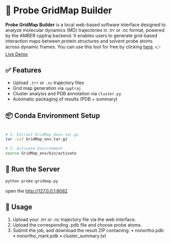 # 🧪 Probe GridMap Builder

**Probe GridMap Builder** is a local web-based software interface designed to analyze molecular dynamics (MD) trajectories in .trr or .nc format, powered by the AMBER cpptraj backend. It enables users to generate grid-based interaction maps between protein structures and solvent probe atoms across dynamic frames. You can use this tool for free by clicking <a href="https://drive.google.com/file/d/1d4CFFwVNB-iCUqLTrf3201U9AKdBG4Ya/view?usp=sharing">here</a>. 👉 [Live Demo](https://sean28.github.io/MixMD/probe_gridmap_ui.html)

## ✅ Features

- Upload `.trr` or `.nc` trajectory files
- Grid map generation via `cpptraj`
- Cluster analysis and PDB annotation via `cluster.py`
- Automatic packaging of results (PDB + summary)

## 📦 Conda Environment Setup

```bash

# 1. Extract GridMap_denv.tar.gz 
tar -xzf GridMap_env.tar.gz

# 2. Activate Environment
source GridMap_env/bin/activate
```

## 🚀 Run the Server

```bash
python probe-gridmap.py
```
open the http://127.0.0.1:8082 

## 📝 Usage

1. Upload your .trr or .nc trajectory file via the web interface.
2. Upload the corresponding .pdb file and choose probe atoms.
3. Submit the job, and download the result ZIP containing:
	•	nonortho.pdb
	•	nonortho_mark.pdb
	•	cluster_summary.txt
	
